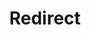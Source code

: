 ﻿---
layout: src/layouts/Redirect.astro
pubDate: 2023-01-01
modDate: 2024-04-15
title: Redirect
redirect: /docs/best-practices/self-hosted-octopus/high-availability
description: Configuring HA Octopus with Active Directory
---